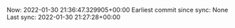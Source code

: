 Now: 2022-01-30 21:36:47.329905+00:00 Earliest commit since sync: None Last sync: 2022-01-30 21:27:28+00:00

